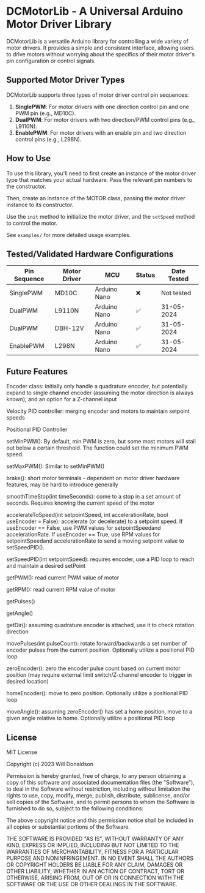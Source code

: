 # DCMotorLib - A Universal Arduino Motor Driver Library

DCMotorLib is a versatile Arduino library for controlling a wide variety of motor drivers. It provides a simple and consistent interface, allowing users to drive motors without worrying about the specifics of their motor driver's pin configuration or control signals.

## Supported Motor Driver Types

DCMotorLib supports three types of motor driver control pin sequences:

1. **SinglePWM**: For motor drivers with one direction control pin and one PWM pin (e.g., MD10C).
2. **DualPWM**: For motor drivers with two direction/PWM control pins (e.g., L9110N).
3. **EnablePWM**: For motor drivers with an enable pin and two direction control pins (e.g., L298N).

## How to Use

To use this library, you'll need to first create an instance of the motor driver type that matches your actual hardware. Pass the relevant pin numbers to the constructor.

Then, create an instance of the MOTOR class, passing the motor driver instance to its constructor.

Use the `init` method to initialize the motor driver, and the `setSpeed` method to control the motor.

See `examples/` for more detailed usage examples.

## Tested/Validated Hardware Configurations

| Pin Sequence | Motor Driver | MCU          | Status | Date Tested |
| ------------ | ------------ | ------------ | ------ | ----------- |
| SinglePWM    | MD10C        | Arduino Nano | ❌     | Not tested  |
| DualPWM      | L9110N       | Arduino Nano | ✅     | 31-05-2024  |
| DualPWM      | DBH-12V      | Arduino Nano | ✅     | 31-05-2024  |
| EnablePWM    | L298N        | Arduino Nano | ✅     | 31-05-2024  |

## Future Features

Encoder class: initially only handle a quadrature encoder, but potentially expand to single channel encoder (assuming the motor direction is always known), and an option for a Z-channel input

Velocity PID controller: merging encoder and motors to maintain setpoint speeds

Positional PID Controller

setMinPWM(): By default, min PWM is zero, but some most motors will stall out below a certain threshold. The function could set the minimum PWM speed.

setMaxPWM(): Similar to setMinPWM()

brake(): short motor terminals - dependent on motor driver hardware features, may be hard to introduce generally

smoothTimeStop(int timeSeconds): come to a stop in a set amount of seconds. Requires knowing the current speed of the motor

accelerateToSpeed(int setpointSpeed, int accelerationRate, bool useEncoder = False): accelerate (or decelerate) to a setpoint speed. If useEncoder == False, use PWM values for setpointSpeedand accelerationRate. If useEncoder == True, use RPM values for setpointSpeedand accelerationRate to send a moving setpoint value to setSpeedPID().

setSpeedPID(int setpointSpeed): requires encoder, use a PID loop to reach and maintain a desired setPoint

getPWM(): read current PWM value of motor

getRPM(): read current RPM value of motor

getPulses()

getAngle()

getDir(): assuming quadrature encoder is attached, use it to check rotation direction

movePulses(int pulseCount): rotate forward/backwards a set number of encoder pulses from the current position. Optionally utilize a positional PID loop

zeroEncoder(): zero the encoder pulse count based on current motor position (may require external limit switch/Z-channel encoder to trigger in desired location)

homeEncoder(): move to zero position. Optionally utilize a positional PID loop

moveAngle(): assuming zeroEncoder() has set a home position, move to a given angle relative to home. Optionally utilize a positional PID loop

## License

MIT License

Copyright (c) 2023 Will Donaldson

Permission is hereby granted, free of charge, to any person obtaining a copy
of this software and associated documentation files (the "Software"), to deal
in the Software without restriction, including without limitation the rights
to use, copy, modify, merge, publish, distribute, sublicense, and/or sell
copies of the Software, and to permit persons to whom the Software is
furnished to do so, subject to the following conditions:

The above copyright notice and this permission notice shall be included in all
copies or substantial portions of the Software.

THE SOFTWARE IS PROVIDED "AS IS", WITHOUT WARRANTY OF ANY KIND, EXPRESS OR IMPLIED, INCLUDING BUT NOT LIMITED TO THE WARRANTIES OF MERCHANTABILITY, FITNESS FOR A PARTICULAR PURPOSE AND NONINFRINGEMENT. IN NO EVENT SHALL THE AUTHORS OR COPYRIGHT HOLDERS BE LIABLE FOR ANY CLAIM, DAMAGES OR OTHER LIABILITY, WHETHER IN AN ACTION OF CONTRACT, TORT OR OTHERWISE, ARISING FROM, OUT OF OR IN CONNECTION WITH THE SOFTWARE OR THE USE OR OTHER DEALINGS IN THE SOFTWARE.
